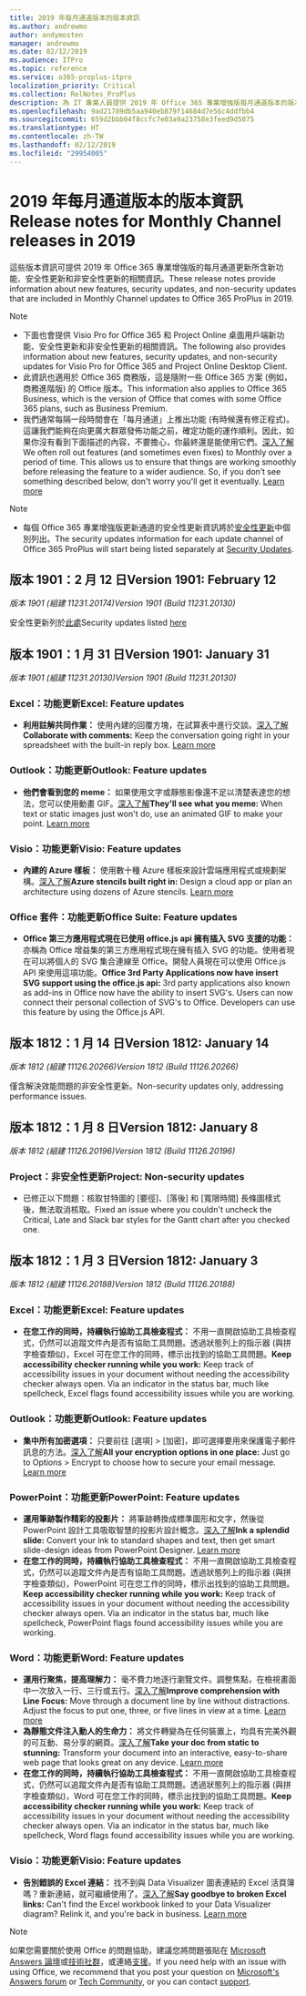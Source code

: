 ```yaml
---
title: 2019 年每月通道版本的版本資訊
ms.author: andrewmo
author: andymosten
manager: andrewmo
ms.date: 02/12/2019
ms.audience: ITPro
ms.topic: reference
ms.service: o365-proplus-itpro
localization_priority: Critical
ms.collection: RelNotes_ProPlus
description: 為 IT 專業人員提供 2019 年 Office 365 專業增強版每月通道版本的版本資訊
ms.openlocfilehash: 9ad21789db5aa940eb879f14684d7e56c4ddfbb4
ms.sourcegitcommit: 659d2bbb04f8ccfc7e03a9a23758e3feed9d5075
ms.translationtype: HT
ms.contentlocale: zh-TW
ms.lasthandoff: 02/12/2019
ms.locfileid: "29954005"
---
```

# <a name="release-notes-for-monthly-channel-releases-in-2019"></a><span data-ttu-id="a5969-103">2019 年每月通道版本的版本資訊</span><span class="sxs-lookup"><span data-stu-id="a5969-103">Release notes for Monthly Channel releases in 2019</span></span>

<span data-ttu-id="a5969-104">這些版本資訊可提供 2019 年 Office 365 專業增強版的每月通道更新所含新功能、安全性更新和非安全性更新的相關資訊。</span><span class="sxs-lookup"><span data-stu-id="a5969-104">These release notes provide information about new features, security updates, and non-security updates that are included in Monthly Channel updates to Office 365 ProPlus in 2019.</span></span>
 
 > [!NOTE]
> - <span data-ttu-id="a5969-105">下面也會提供 Visio Pro for Office 365 和 Project Online 桌面用戶端新功能、安全性更新和非安全性更新的相關資訊。</span><span class="sxs-lookup"><span data-stu-id="a5969-105">The following also provides information about new features, security updates, and non-security updates for Visio Pro for Office 365 and Project Online Desktop Client.</span></span>
> - <span data-ttu-id="a5969-106">此資訊也適用於 Office 365 商務版，這是隨附一些 Office 365 方案 (例如，商務進階版) 的 Office 版本。</span><span class="sxs-lookup"><span data-stu-id="a5969-106">This information also applies to Office 365 Business, which is the version of Office that comes with some Office 365 plans, such as Business Premium.</span></span>
> - <span data-ttu-id="a5969-p101">我們通常每隔一段時間會在「每月通道」上推出功能 (有時候還有修正程式)。這讓我們能夠在向更廣大群眾發佈功能之前，確定功能的運作順利。因此，如果你沒有看到下面描述的內容，不要擔心，你最終還是能使用它們。[深入了解](https://support.office.com/en-us/article/when-do-i-get-the-newest-features-in-for-office-365-da36192c-58b9-4bc9-8d51-bb6eed468516?ui=en-US&rs=en-US&ad=US)</span><span class="sxs-lookup"><span data-stu-id="a5969-p101">We often roll out features (and sometimes even fixes) to Monthly over a period of time. This allows us to ensure that things are working smoothly before releasing the feature to a wider audience. So, if you don’t see something described below, don't worry you'll get it eventually. [Learn more](https://support.office.com/en-us/article/when-do-i-get-the-newest-features-in-for-office-365-da36192c-58b9-4bc9-8d51-bb6eed468516?ui=en-US&rs=en-US&ad=US)</span></span>

 > [!NOTE]
> - <span data-ttu-id="a5969-111">每個 Office 365 專業增強版更新通道的安全性更新資訊將於[安全性更新](office365-proplus-security-updates.md)中個別列出。</span><span class="sxs-lookup"><span data-stu-id="a5969-111">The security updates information for each update channel of Office 365 ProPlus will start being listed separately at [Security Updates](office365-proplus-security-updates.md).</span></span> 

## <a name="version-1901-february-12"></a><span data-ttu-id="a5969-112">版本 1901：2 月 12 日</span><span class="sxs-lookup"><span data-stu-id="a5969-112">Version 1901: February 12</span></span>
<span data-ttu-id="a5969-113">*版本 1901 (組建 11231.20174)*</span><span class="sxs-lookup"><span data-stu-id="a5969-113">*Version 1901 (Build 11231.20130)*</span></span> 

<span data-ttu-id="a5969-114">安全性更新列於[此處](office365-proplus-security-updates.md)</span><span class="sxs-lookup"><span data-stu-id="a5969-114">Security updates listed [here](office365-proplus-security-updates.md)</span></span>

## <a name="version-1901-january-31"></a><span data-ttu-id="a5969-115">版本 1901：1 月 31 日</span><span class="sxs-lookup"><span data-stu-id="a5969-115">Version 1901: January 31</span></span>
<span data-ttu-id="a5969-116">*版本 1901 (組建 11231.20130)*</span><span class="sxs-lookup"><span data-stu-id="a5969-116">*Version 1901 (Build 11231.20130)*</span></span> 

### <a name="excel-feature-updates"></a><span data-ttu-id="a5969-117">Excel：功能更新</span><span class="sxs-lookup"><span data-stu-id="a5969-117">Excel: Feature updates</span></span>

- <span data-ttu-id="a5969-p102">**利用註解共同作業：** 使用內建的回覆方塊，在試算表中進行交談。[深入了解](https://support.office.com/article/bdcc9f5d-38e2-45b4-9a92-0b2b5c7bf6f8)</span><span class="sxs-lookup"><span data-stu-id="a5969-p102">**Collaborate with comments:** Keep the conversation going right in your spreadsheet with the built-in reply box. [Learn more](https://support.office.com/article/bdcc9f5d-38e2-45b4-9a92-0b2b5c7bf6f8)</span></span>

### <a name="outlook-feature-updates"></a><span data-ttu-id="a5969-120">Outlook：功能更新</span><span class="sxs-lookup"><span data-stu-id="a5969-120">Outlook: Feature updates</span></span>

- <span data-ttu-id="a5969-p103">**他們會看到您的 meme：** 如果使用文字或靜態影像還不足以清楚表達您的想法，您可以使用動畫 GIF。[深入了解](https://support.office.com/article/114BB251-861F-41CD-B20F-7E7289630C5B)</span><span class="sxs-lookup"><span data-stu-id="a5969-p103">**They'll see what you meme:** When text or static images just won't do, use an animated GIF to make your point. [Learn more](https://support.office.com/article/114BB251-861F-41CD-B20F-7E7289630C5B)</span></span>
 
### <a name="visio-feature-updates"></a><span data-ttu-id="a5969-123">Visio：功能更新</span><span class="sxs-lookup"><span data-stu-id="a5969-123">Visio: Feature updates</span></span>

- <span data-ttu-id="a5969-p104">**內建的 Azure 樣板：** 使用數十種 Azure 樣板來設計雲端應用程式或規劃架構。[深入了解](https://support.office.com/article/efbb25e7-c80e-42e1-b1ad-7ef630ff01b7)</span><span class="sxs-lookup"><span data-stu-id="a5969-p104">**Azure stencils built right in:** Design a cloud app or plan an architecture using dozens of Azure stencils. [Learn more](https://support.office.com/article/efbb25e7-c80e-42e1-b1ad-7ef630ff01b7)</span></span>

### <a name="office-suite-feature-updates"></a><span data-ttu-id="a5969-126">Office 套件：功能更新</span><span class="sxs-lookup"><span data-stu-id="a5969-126">Office Suite: Feature updates</span></span>

- <span data-ttu-id="a5969-p105">**Office 第三方應用程式現在已使用 office.js api 擁有插入 SVG 支援的功能：** 亦稱為 Office 增益集的第三方應用程式現在擁有插入 SVG 的功能。使用者現在可以將個人的 SVG 集合連線至 Office。開發人員現在可以使用 Office.js API 來使用這項功能。</span><span class="sxs-lookup"><span data-stu-id="a5969-p105">**Office 3rd Party Applications now have insert SVG support using the office.js api:** 3rd party applications also known as add-ins in Office now have the ability to insert SVG's. Users can now connect their personal collection of SVG's to Office. Developers can use this feature by using the Office.js API.</span></span>


## <a name="version-1812-january-14"></a><span data-ttu-id="a5969-130">版本 1812：1 月 14 日</span><span class="sxs-lookup"><span data-stu-id="a5969-130">Version 1812: January 14</span></span>
<span data-ttu-id="a5969-131">*版本 1812 (組建 11126.20266)*</span><span class="sxs-lookup"><span data-stu-id="a5969-131">*Version 1812 (Build 11126.20266)*</span></span> 

<span data-ttu-id="a5969-132">僅含解決效能問題的非安全性更新。</span><span class="sxs-lookup"><span data-stu-id="a5969-132">Non-security updates only, addressing performance issues.</span></span>

## <a name="version-1812-january-8"></a><span data-ttu-id="a5969-133">版本 1812：1 月 8 日</span><span class="sxs-lookup"><span data-stu-id="a5969-133">Version 1812: January 8</span></span>
<span data-ttu-id="a5969-134">*版本 1812 (組建 11126.20196)*</span><span class="sxs-lookup"><span data-stu-id="a5969-134">*Version 1812 (Build 11126.20196)*</span></span> 

### <a name="project-non-security-updates"></a><span data-ttu-id="a5969-135">Project：非安全性更新</span><span class="sxs-lookup"><span data-stu-id="a5969-135">Project: Non-security updates</span></span>
- <span data-ttu-id="a5969-136">已修正以下問題：核取甘特圖的 [要徑]、[落後] 和 [寬限時間] 長條圖樣式後，無法取消核取。</span><span class="sxs-lookup"><span data-stu-id="a5969-136">Fixed an issue where you couldn't uncheck the Critical, Late and Slack bar styles for the Gantt chart after you checked one.</span></span>

## <a name="version-1812-january-3"></a><span data-ttu-id="a5969-137">版本 1812：1 月 3 日</span><span class="sxs-lookup"><span data-stu-id="a5969-137">Version 1812: January 3</span></span>
<span data-ttu-id="a5969-138">*版本 1812 (組建 11126.20188)*</span><span class="sxs-lookup"><span data-stu-id="a5969-138">*Version 1812 (Build 11126.20188)*</span></span> 

### <a name="excel-feature-updates"></a><span data-ttu-id="a5969-139">Excel：功能更新</span><span class="sxs-lookup"><span data-stu-id="a5969-139">Excel: Feature updates</span></span>

- <span data-ttu-id="a5969-p106">**在您工作的同時，持續執行協助工具檢查程式：** 不用一直開啟協助工具檢查程式，仍然可以追蹤文件內是否有協助工具問題。透過狀態列上的指示器 (與拼字檢查類似)，Excel 可在您工作的同時，標示出找到的協助工具問題。</span><span class="sxs-lookup"><span data-stu-id="a5969-p106">**Keep accessibility checker running while you work:** Keep track of accessibility issues in your document without needing the accessibility checker always open. Via an indicator in the status bar, much like spellcheck, Excel flags found accessibility issues while you are working.</span></span> 

### <a name="outlook-feature-updates"></a><span data-ttu-id="a5969-142">Outlook：功能更新</span><span class="sxs-lookup"><span data-stu-id="a5969-142">Outlook: Feature updates</span></span>

- <span data-ttu-id="a5969-p107">**集中所有加密選項：** 只要前往 [選項] > [加密]，即可選擇要用來保護電子郵件訊息的方法。[深入了解](https://support.office.com/article/373339cb-bf1a-4509-b296-802a39d801dc)</span><span class="sxs-lookup"><span data-stu-id="a5969-p107">**All your encryption options in one place:** Just go to Options > Encrypt to choose how to secure your email message. [Learn more](https://support.office.com/article/373339cb-bf1a-4509-b296-802a39d801dc)</span></span>


### <a name="powerpoint-feature-updates"></a><span data-ttu-id="a5969-145">PowerPoint：功能更新</span><span class="sxs-lookup"><span data-stu-id="a5969-145">PowerPoint: Feature updates</span></span>

- <span data-ttu-id="a5969-p108">**運用筆跡製作精彩的投影片：** 將筆跡轉換成標準圖形和文字，然後從 PowerPoint 設計工具吸取智慧的投影片設計概念。[深入了解](https://support.office.com/article/53c77d7b-dc40-45c2-b684-81415eac0617)</span><span class="sxs-lookup"><span data-stu-id="a5969-p108">**Ink a splendid slide:** Convert your ink to standard shapes and text, then get smart slide-design ideas from PowerPoint Designer. [Learn more](https://support.office.com/article/53c77d7b-dc40-45c2-b684-81415eac0617)</span></span>
- <span data-ttu-id="a5969-p109">**在您工作的同時，持續執行協助工具檢查程式：** 不用一直開啟協助工具檢查程式，仍然可以追蹤文件內是否有協助工具問題。透過狀態列上的指示器 (與拼字檢查類似)，PowerPoint 可在您工作的同時，標示出找到的協助工具問題。</span><span class="sxs-lookup"><span data-stu-id="a5969-p109">**Keep accessibility checker running while you work:** Keep track of accessibility issues in your document without needing the accessibility checker always open. Via an indicator in the status bar, much like spellcheck, PowerPoint flags found accessibility issues while you are working.</span></span> 

### <a name="word-feature-updates"></a><span data-ttu-id="a5969-150">Word：功能更新</span><span class="sxs-lookup"><span data-stu-id="a5969-150">Word: Feature updates</span></span>

- <span data-ttu-id="a5969-p110">**運用行聚焦，提高理解力：** 毫不費力地逐行瀏覽文件。調整焦點，在檢視畫面中一次放入一行、三行或五行。[深入了解](https://support.office.com/article/a857949f-c91e-4c97-977c-a4efcaf9b3c1)</span><span class="sxs-lookup"><span data-stu-id="a5969-p110">**Improve comprehension with Line Focus:** Move through a document line by line without distractions. Adjust the focus to put one, three, or five lines in view at a time. [Learn more](https://support.office.com/article/a857949f-c91e-4c97-977c-a4efcaf9b3c1)</span></span>
- <span data-ttu-id="a5969-p111">**為靜態文件注入動人的生命力：** 將文件轉變為在任何裝置上，均具有完美外觀的可互動、易分享的網頁。[深入了解](https://support.office.com/article/65912b2d-8b81-41e1-ac52-c20a65ce8ecf)</span><span class="sxs-lookup"><span data-stu-id="a5969-p111">**Take your doc from static to stunning:** Transform your document into an interactive, easy-to-share web page that looks great on any device. [Learn more](https://support.office.com/article/65912b2d-8b81-41e1-ac52-c20a65ce8ecf)</span></span>
- <span data-ttu-id="a5969-p112">**在您工作的同時，持續執行協助工具檢查程式：** 不用一直開啟協助工具檢查程式，仍然可以追蹤文件內是否有協助工具問題。透過狀態列上的指示器 (與拼字檢查類似)，Word 可在您工作的同時，標示出找到的協助工具問題。</span><span class="sxs-lookup"><span data-stu-id="a5969-p112">**Keep accessibility checker running while you work:** Keep track of accessibility issues in your document without needing the accessibility checker always open. Via an indicator in the status bar, much like spellcheck, Word flags found accessibility issues while you are working.</span></span> 

### <a name="visio-feature-updates"></a><span data-ttu-id="a5969-158">Visio：功能更新</span><span class="sxs-lookup"><span data-stu-id="a5969-158">Visio: Feature updates</span></span>

- <span data-ttu-id="a5969-p113">**告別錯誤的 Excel 連結：** 找不到與 Data Visualizer 圖表連結的 Excel 活頁簿嗎？重新連結，就可繼續使用了。[深入了解](https://support.office.com/article/17211b46-d144-4ca2-9ea7-b0f48f0ae0a6)</span><span class="sxs-lookup"><span data-stu-id="a5969-p113">**Say goodbye to broken Excel links:** Can't find the Excel workbook linked to your Data Visualizer diagram? Relink it, and you're back in business. [Learn more](https://support.office.com/article/17211b46-d144-4ca2-9ea7-b0f48f0ae0a6)</span></span>



> [!NOTE]
> <span data-ttu-id="a5969-162">如果您需要關於使用 Office 的問題協助，建議您將問題張貼在 [Microsoft Answers 論壇](https://answers.microsoft.com/)或[技術社群](https://techcommunity.microsoft.com/)，或連絡[支援](https://support.microsoft.com/contactus)。</span><span class="sxs-lookup"><span data-stu-id="a5969-162">If you need help with an issue with using Office, we recommend that you post your question on [Microsoft's Answers forum](https://answers.microsoft.com/) or [Tech Community](https://techcommunity.microsoft.com/), or you can contact [support](https://support.microsoft.com/contactus).</span></span>